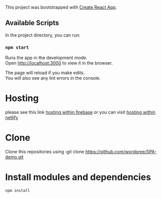 This project was bootstrapped with [Create React App](https://github.com/facebook/create-react-app).

## Available Scripts

In the project directory, you can run:

### `npm start`

Runs the app in the development mode.<br>
Open [http://localhost:3000](http://localhost:3000) to view it in the browser.

The page will reload if you make edits.<br>
You will also see any lint errors in the console.

# Hosting

please see this link [hosting within firebase](https://spa-demo-e4d44.firebaseapp.com/) or
you can visit [hosting within netlify](https://jun-spa-demo.netlify.com/)

# Clone

Clone this repositories using :git clone https://github.com/wordpree/SPA-demo.git

# Install modules and dependencies

`npm install`
